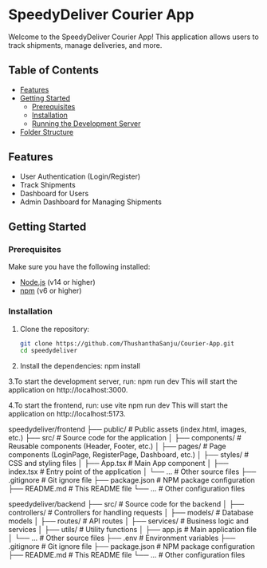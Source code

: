 # SpeedyDeliver Courier App

Welcome to the SpeedyDeliver Courier App! This application allows users to track shipments, manage deliveries, and more.

## Table of Contents

- [Features](#features)
- [Getting Started](#getting-started)
  - [Prerequisites](#prerequisites)
  - [Installation](#installation)
  - [Running the Development Server](#running-the-development-server)
- [Folder Structure](#folder-structure)

## Features

- User Authentication (Login/Register)
- Track Shipments
- Dashboard for Users
- Admin Dashboard for Managing Shipments

## Getting Started

### Prerequisites

Make sure you have the following installed:

- [Node.js](https://nodejs.org/) (v14 or higher)
- [npm](https://www.npmjs.com/) (v6 or higher)

### Installation

1. Clone the repository:

   ```sh
   git clone https://github.com/ThushanthaSanju/Courier-App.git
   cd speedydeliver

   ```

2. Install the dependencies:
   npm install

3.To start the development server, run:
npm run dev
This will start the application on http://localhost:3000.

4.To start the frontend, run: use vite
npm run dev
This will start the application on http://localhost:5173.

speedydeliver/frontend
├── public/ # Public assets (index.html, images, etc.)
├── src/ # Source code for the application
│ ├── components/ # Reusable components (Header, Footer, etc.)
│ ├── pages/ # Page components (LoginPage, RegisterPage, Dashboard, etc.)
│ ├── styles/ # CSS and styling files
│ ├── App.tsx # Main App component
│ ├── index.tsx # Entry point of the application
│ └── ... # Other source files
├── .gitignore # Git ignore file
├── package.json # NPM package configuration
├── README.md # This README file
└── ... # Other configuration files

speedydeliver/backend
├── src/ # Source code for the backend
│ ├── controllers/ # Controllers for handling requests
│ ├── models/ # Database models
│ ├── routes/ # API routes
│ ├── services/ # Business logic and services
│ ├── utils/ # Utility functions
│ ├── app.js # Main application file
│ └── ... # Other source files
├── .env # Environment variables
├── .gitignore # Git ignore file
├── package.json # NPM package configuration
├── README.md # This README file
└── ... # Other configuration files

